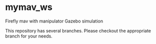 # mymav_ws
Firefly mav with manipulator Gazebo simulation

This repository has several branches. Please checkout the appropriate branch for your needs. <br>

